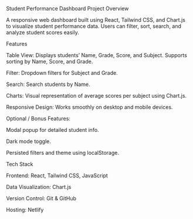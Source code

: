 Student Performance Dashboard
Project Overview

A responsive web dashboard built using React, Tailwind CSS, and Chart.js to visualize student performance data. Users can filter, sort, search, and analyze student scores easily.

Features

Table View: Displays students’ Name, Grade, Score, and Subject. Supports sorting by Name, Score, and Grade.

Filter: Dropdown filters for Subject and Grade.

Search: Search students by Name.

Charts: Visual representation of average scores per subject using Chart.js.

Responsive Design: Works smoothly on desktop and mobile devices.

Optional / Bonus Features:

Modal popup for detailed student info.

Dark mode toggle.

Persisted filters and theme using localStorage.

Tech Stack

Frontend: React, Tailwind CSS, JavaScript

Data Visualization: Chart.js

Version Control: Git & GitHub

Hosting: Netlify
